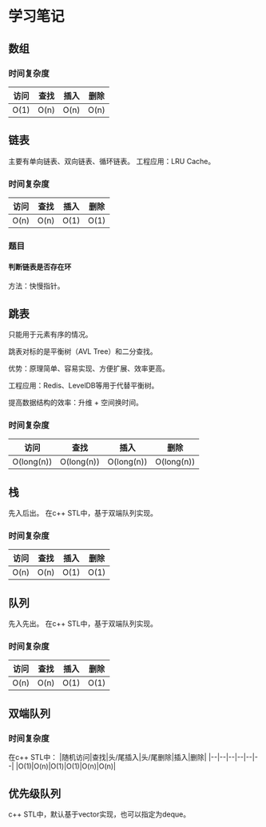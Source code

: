# 学习笔记
## 数组
### 时间复杂度
|访问|查找|插入|删除|
|--|--|--|--|
|O(1)|O(n)|O(n)|O(n)|

## 链表
主要有单向链表、双向链表、循环链表。
工程应用：LRU Cache。
### 时间复杂度
|访问|查找|插入|删除|
|--|--|--|--|
|O(n)|O(n)|O(1)|O(1)|
### 题目
#### 判断链表是否存在环
方法：快慢指针。

## 跳表
只能用于元素有序的情况。

跳表对标的是平衡树（AVL Tree）和二分查找。

优势：原理简单、容易实现、方便扩展、效率更高。

工程应用：Redis、LevelDB等用于代替平衡树。

提高数据结构的效率：升维 + 空间换时间。
### 时间复杂度
|访问|查找|插入|删除|
|--|--|--|--|
|O(long(n))|O(long(n))|O(long(n))|O(long(n))|

## 栈
先入后出。
在c++ STL中，基于双端队列实现。
### 时间复杂度
|访问|查找|插入|删除|
|--|--|--|--|
|O(n)|O(n)|O(1)|O(1)|
## 队列
先入先出。
在c++ STL中，基于双端队列实现。
### 时间复杂度
|访问|查找|插入|删除|
|--|--|--|--|
|O(n)|O(n)|O(1)|O(1)|
## 双端队列
### 时间复杂度
在c++ STL中：
|随机访问|查找|头/尾插入|头/尾删除|插入|删除|
|--|--|--|--|--|--|
|O(1)|O(n)|O(1)|O(1)|O(n)|O(n)|

## 优先级队列
c++ STL中，默认基于vector实现，也可以指定为deque。